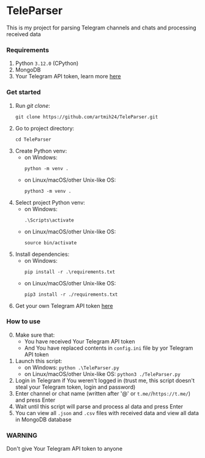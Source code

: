 # TeleParser

This is my project for parsing Telegram channels and chats and processing received data

### Requirements
1. Python `3.12.0` (CPython)
2. MongoDB
3. Your Telegram API token, learn more <a href='https://core.telegram.org/api#getting-started'>here</a>

### Get started
1. Run <i>git clone</i>: 
   ```
   git clone https://github.com/artmih24/TeleParser.git
   ```
2. Go to project directory: 
   ```
   cd TeleParser
   ```
3. Create Python venv:
   - on Windows: 
     ```
     python -m venv .
     ```
   - on Linux/macOS/other Unix-like OS: 
     ```
     python3 -m venv .
     ```
4. Select project Python venv:
   - on Windows: 
     ```
     .\Scripts\activate
     ```
   - on Linux/macOS/other Unix-like OS: 
     ```
     source bin/activate
     ```
5. Install dependencies:
   - on Windows: 
     ```
     pip install -r .\requirements.txt
     ```
   - on Linux/macOS/other Unix-like OS: 
     ```
     pip3 install -r ./requirements.txt
     ```
6. Get your own Telegram API token <a href='https://core.telegram.org/api#getting-started'>here</a>

### How to use
0. Make sure that:
   - You have received Your Telegram API token
   - And You have replaced contents in `config.ini` file by yor Telegram API token
1. Launch this script:
   - on Windows: `python .\TeleParser.py`
   - on Linux/macOS/other Unix-like OS: `python3 ./TeleParser.py`
2. Login in Telegram if You weren't logged in (trust me, this script doesn't steal your Telegram token, login and password)
3. Enter channel or chat name (written after '@' or `t.me/`/`https://t.me/`) and press Enter
4. Wait until this script will parse and process al data and press Enter
5. You can view all `.json` and `.csv` files with received data and view all data in MongoDB database

### WARNING
Don't give Your Telegram API token to anyone